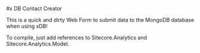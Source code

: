 ﻿#x DB Contact Creator

This is a quick and dirty Web Form to submit data to the MongoDB database when using xDB!

To compile, just add references to Sitecore.Analytics and Sitecore.Analytics.Model.

